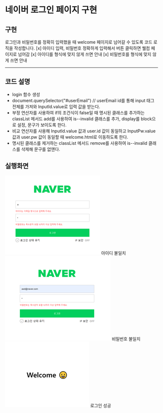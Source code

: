 # 네이버 로그인 페이지 구현

## 구현

로그인과 비밀번호를 정확히 입력했을 때 welcome 페이지로 넘어갈 수 있도록 코드 로직을 작성합니다.
[x] 아이디 입력, 비밀번호 정확하게 입력해서 버튼 클릭하면 웰컴 페이지로 넘어감
[x] 아이디를 형식에 맞지 않게 쓰면 안내
[x] 비밀번호를 형식에 맞지 않게 쓰면 안내

---

## 코드 설명

- login 함수 생성
- document.querySelector("#userEmail") // userEmail id를 통해 input 태그 전체를 가져와
  InputId.value로 입력 값을 받는다.
- 부정 연산자를 사용하여 if의 조건식이 false일 때 명시된 클래스를 추가하는 classList 메서드 add를 사용하여 is--invalid 클래스를 추가, display를 block으로 설정, 문구가 보이도록 한다.
- 비교 연산자를 사용해 InputId.value 값과 user.id 값이 동일하고 InputPw.value 값과 user.pw 값이 동일할 때 welcome.html로 이동하도록 한다.
- 명시된 클래스를 제거하는 classList 메서드 remove를 사용하여 is--invalid 클래스를 삭제해 문구를 없앤다.

## 실행화면

![이미지](images/image01.png)
아이디 불일치
![이미지](images/image02.png)
비밀번호 불일치
![이미지](images/image03.png)
로그인 성공
